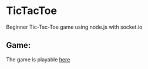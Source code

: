 # TicTacToe
Beginner Tic-Tac-Toe game using node.js with socket.io


## Game:
The game is playable [here](https://tictactoe.me)
